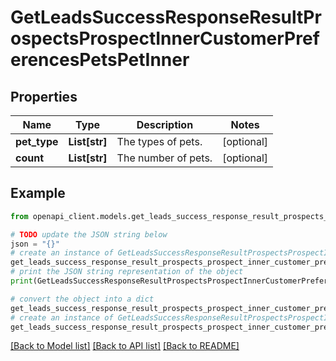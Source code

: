 # GetLeadsSuccessResponseResultProspectsProspectInnerCustomerPreferencesPetsPetInner


## Properties

Name | Type | Description | Notes
------------ | ------------- | ------------- | -------------
**pet_type** | **List[str]** | The types of pets. | [optional] 
**count** | **List[str]** | The number of pets. | [optional] 

## Example

```python
from openapi_client.models.get_leads_success_response_result_prospects_prospect_inner_customer_preferences_pets_pet_inner import GetLeadsSuccessResponseResultProspectsProspectInnerCustomerPreferencesPetsPetInner

# TODO update the JSON string below
json = "{}"
# create an instance of GetLeadsSuccessResponseResultProspectsProspectInnerCustomerPreferencesPetsPetInner from a JSON string
get_leads_success_response_result_prospects_prospect_inner_customer_preferences_pets_pet_inner_instance = GetLeadsSuccessResponseResultProspectsProspectInnerCustomerPreferencesPetsPetInner.from_json(json)
# print the JSON string representation of the object
print(GetLeadsSuccessResponseResultProspectsProspectInnerCustomerPreferencesPetsPetInner.to_json())

# convert the object into a dict
get_leads_success_response_result_prospects_prospect_inner_customer_preferences_pets_pet_inner_dict = get_leads_success_response_result_prospects_prospect_inner_customer_preferences_pets_pet_inner_instance.to_dict()
# create an instance of GetLeadsSuccessResponseResultProspectsProspectInnerCustomerPreferencesPetsPetInner from a dict
get_leads_success_response_result_prospects_prospect_inner_customer_preferences_pets_pet_inner_from_dict = GetLeadsSuccessResponseResultProspectsProspectInnerCustomerPreferencesPetsPetInner.from_dict(get_leads_success_response_result_prospects_prospect_inner_customer_preferences_pets_pet_inner_dict)
```
[[Back to Model list]](../README.md#documentation-for-models) [[Back to API list]](../README.md#documentation-for-api-endpoints) [[Back to README]](../README.md)


